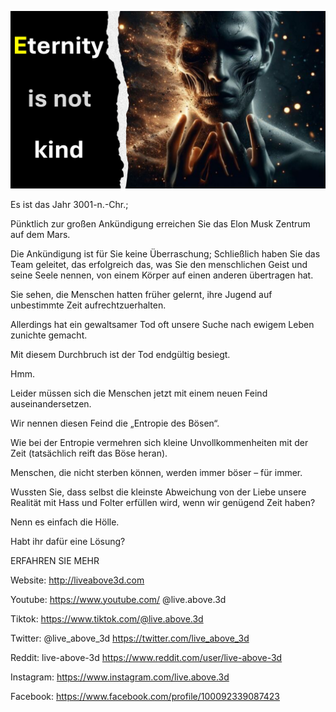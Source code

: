 ![Video cover image](../cover.jpeg "cover-photo")

Es ist das Jahr 3001-n.-Chr.;

Pünktlich zur großen Ankündigung erreichen Sie das Elon Musk Zentrum auf dem Mars.

Die Ankündigung ist für Sie keine Überraschung; Schließlich haben Sie das Team geleitet, das erfolgreich das, was Sie den menschlichen Geist und seine Seele nennen, von einem Körper auf einen anderen übertragen hat.

Sie sehen, die Menschen hatten früher gelernt, ihre Jugend auf unbestimmte Zeit aufrechtzuerhalten.

Allerdings hat ein gewaltsamer Tod oft unsere Suche nach ewigem Leben zunichte gemacht.

Mit diesem Durchbruch ist der Tod endgültig besiegt.

Hmm.

Leider müssen sich die Menschen jetzt mit einem neuen Feind auseinandersetzen.

Wir nennen diesen Feind die „Entropie des Bösen“.

Wie bei der Entropie vermehren sich kleine Unvollkommenheiten mit der Zeit (tatsächlich reift das Böse heran).

Menschen, die nicht sterben können, werden immer böser – für immer.

Wussten Sie, dass selbst die kleinste Abweichung von der Liebe unsere Realität mit Hass und Folter erfüllen wird, wenn wir genügend Zeit haben?

Nenn es einfach die Hölle.

Habt ihr dafür eine Lösung?

ERFAHREN SIE MEHR

Website: http://liveabove3d.com

Youtube: https://www.youtube.com/ @live.above.3d

Tiktok: https://www.tiktok.com/@live.above.3d

Twitter: @live_above_3d https://twitter.com/live_above_3d

Reddit: live-above-3d https://www.reddit.com/user/live-above-3d

Instagram: https://www.instagram.com/live.above.3d

Facebook: https://www.facebook.com/profile/100092339087423
